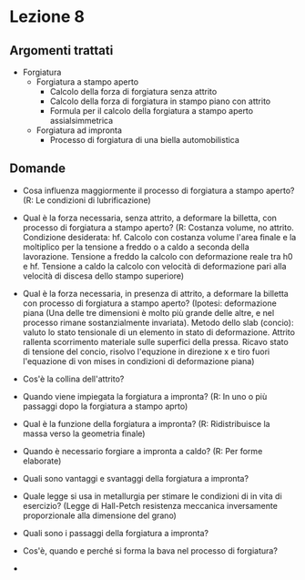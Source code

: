 # Lezione 8

## Argomenti trattati
- Forgiatura
	- Forgiatura a stampo aperto
		- Calcolo della forza di forgiatura senza attrito
		- Calcolo della forza di forgiatura in stampo piano con attrito
		- Formula per il calcolo della forgiatura a stampo aperto assialsimmetrica
	- Forgiatura ad impronta
		- Processo di forgiatura di una biella automobilistica

## Domande
- Cosa influenza maggiormente il processo di forgiatura a stampo aperto? (R: Le condizioni di lubrificazione)
- Qual è la forza necessaria, senza attrito, a deformare la billetta, con processo di forgiatura a stampo aperto? (R: Costanza volume, no attrito. Condizione desiderata: hf. Calcolo con costanza volume l'area finale e la moltiplico per la tensione a freddo o a caldo a seconda della lavorazione. Tensione a freddo la calcolo con deformazione reale tra h0 e hf. Tensione a caldo la calcolo con velocità di deformazione pari alla velocità di discesa dello stampo superiore)
- Qual è la forza necessaria, in presenza di attrito, a deformare la billetta con processo di forgiatura a stampo aperto? (Ipotesi: deformazione piana (Una delle tre dimensioni è molto più grande delle altre, e nel processo rimane sostanzialmente invariata). Metodo dello slab (concio): valuto lo stato tensionale di un elemento in stato di deformazione. Attrito rallenta scorrimento materiale sulle superfici della pressa. Ricavo stato di tensione del concio, risolvo l'equzione in direzione x e tiro fuori l'equazione di von mises in condizioni di deformazione piana)
- Cos'è la collina dell'attrito?


- Quando viene impiegata la forgiatura a impronta? (R: In uno o più passaggi dopo la forgiatura a stampo aprto)
- Qual è la funzione della forgiatura a impronta? (R: Ridistribuisce la massa verso la geometria finale)
- Quando è necessario forgiare a impronta a caldo? (R: Per forme elaborate)
- Quali sono vantaggi e svantaggi della forgiatura a impronta?
- Quale legge si usa in metallurgia per stimare le condizioni di in vita di esercizio? (Legge di Hall-Petch resistenza meccanica inversamente proporzionale alla dimensione del grano)
- Quali sono i passaggi della forgiatura a impronta?
- Cos'è, quando e perché si forma la bava nel processo di forgiatura?
- 